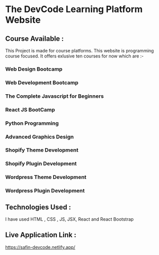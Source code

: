 # The DevCode Learning Platform Website

## Course Available : 
This Project is made for course platforms. This website is programming course focused. It offers exlusive ten courses for now which are :-

### Web Design Bootcamp 
### Web Development Bootcamp 
### The Complete Javascript for Beginners 
### React JS BootCamp 
### Python Programming 
### Advanced Graphics Design 
### Shopify Theme Development 
### Shopify Plugin Development 
### Wordpress Theme Development 
### Wordpress Plugin Development 

## Technologies Used : 
I have used HTML , CSS , JS, JSX, React and React Bootstrap 

## Live Application Link : 
https://safin-devcode.netlify.app/



